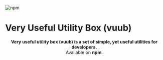 ![npm](https://img.shields.io/npm/v/vuub?style=flat-square&color=blue)

# Very Useful Utility Box (vuub)

<p align="center">
    <b>
        Very useful utility box (vuub) is a set of simple, yet useful utilities for developers. 
    </b><br>
    Available on <b>npm</b>.
</p>

